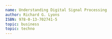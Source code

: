 ```yaml
---
name: Understanding Digital Signal Processing
author: Richard G. Lyons
ISBN: 978-0-13-702741-5
topic: business
topic: techno
---
```

